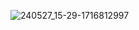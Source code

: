 
![240527_15-29-1716812997](https://github.com/s0me1newithhand7s/dots/assets/117505144/9bdaba08-a7a7-4847-83a8-dbc0098533ef)
